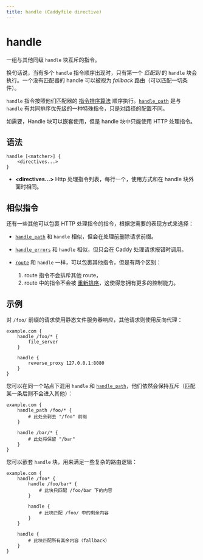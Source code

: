 ```yaml
---
title: handle (Caddyfile directive)
---
```


# handle

一组与其他同级 `handle` 块互斥的指令。

换句话说，当有多个 `handle` 指令顺序出现时，只有第一个 _匹配到_ 的 `handle` 块会执行。一个没有匹配器的 handle 可以被视为 _fallback_ 路由（可以匹配一切条件）。

`handle` 指令按照他们匹配器的 [指令排序算法](/docs/caddyfile/directives#sorting-algorithm) 顺序执行。[`handle_path`](handle_path) 是与 `handle` 有共同排序优先级的一种特殊指令，只是对路径的配置不同。

如需要，Handle 块可以嵌套使用，但是 handle 块中只能使用 HTTP 处理指令。

<h2 id="syntax">
	语法
</h2>

```caddy-d
handle [<matcher>] {
	<directives...>
}
```

- **<directives...>** Http 处理指令列表，每行一个，使用方式和在 handle 块外面时相同。

<h2 id="similar-directives">
	相似指令
</h2>

还有一些其他可以包裹 HTTP 处理指令的指令，根据您需要的表现方式来选择：

- [`handle_path`](handle_path) 和 `handle` 相似，但会在处理前删除请求前缀。

- [`handle_errors`](handle_errors) 和 `handle` 相似，但只会在 Caddy 处理请求报错时调用。

- [`route`](route) 和 `handle` 一样，可以包裹其他指令，但是有两个区别：
  1. route 指令不会排斥其他 route，
  2. route 中的指令不会被 [重新排序](/docs/caddyfile/directives#directive-order)，这使得您拥有更多的控制能力。

<h2 id="examples">
	示例
</h2>

对 `/foo/` 前缀的请求使用静态文件服务器响应，其他请求则使用反向代理：

```caddy
example.com {
	handle /foo/* {
		file_server
	}

	handle {
		reverse_proxy 127.0.0.1:8080
	}
}
```

您可以在同一个站点下混用 `handle` 和 [`handle_path`](handle_path)，他们依然会保持互斥（匹配某一条后则不会进入其他）：

```caddy
example.com {
	handle_path /foo/* {
		# 此处会剥去 "/foo" 前缀
	}

	handle /bar/* {
		# 此处将保留 "/bar"
	}
}
```

您可以嵌套 `handle` 块，用来满足一些复杂的路由逻辑：

```caddy
example.com {
	handle /foo* {
		handle /foo/bar* {
			# 此块只匹配 /foo/bar 下的内容
		}

		handle {
			# 此块匹配 /foo/ 中的剩余内容
		}
	}

	handle {
		# 此块匹配所有其余内容（fallback）
	}
}
```
